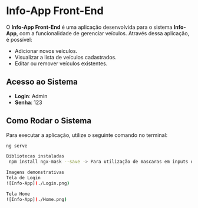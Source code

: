 # Info-App Front-End

O **Info-App Front-End** é uma aplicação desenvolvida para o sistema **Info-App**, com a funcionalidade de gerenciar veículos. Através dessa aplicação, é possível:

- Adicionar novos veículos.
- Visualizar a lista de veículos cadastrados.
- Editar ou remover veículos existentes.

## Acesso ao Sistema

- **Login**: Admin
- **Senha**: 123

## Como Rodar o Sistema

Para executar a aplicação, utilize o seguinte comando no terminal:

```bash
ng serve

Bibliotecas instaladas
 npm install ngx-mask --save -> Para utilização de mascaras em inputs de formulários.

Imagens demonstrativas
Tela de Login
![Info-App](./Login.png)

Tela Home
![Info-App](./Home.png)
